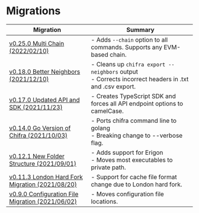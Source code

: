 # Migrations

| Migration                                                                                                                                             | Summary                                                                                                   |
| ----------------------------------------------------------------------------------------------------------------------------------------------------- | --------------------------------------------------------------------------------------------------------- |
| [v0.25.0 Multi Chain (2022/02/10)](https://github.com/TrueBlocks/trueblocks-core/blob/develop/src/other/migrations/README-v0.25.0.md)                 | - Adds `--chain` option to all commands. Supports any EVM-based chain.                                    |
| [v0.18.0 Better Neighbors (2021/12/10)](https://github.com/TrueBlocks/trueblocks-core/blob/develop/src/other/migrations/README-v0.18.0.md)            | - Cleans up `chifra export --neighbors` output<br />- Corrects incorrect headers in .txt and .csv export. |
| [v0.17.0 Updated API and SDK (2021/11/23)](https://github.com/TrueBlocks/trueblocks-core/blob/develop/src/other/migrations/README-v0.17.0.md)         | - Creates TypeScript SDK and forces all API endpoint options to camelCase.                                |
| [v0.14.0 Go Version of Chifra (2021/10/03)](https://github.com/TrueBlocks/trueblocks-core/blob/develop/src/other/migrations/README-v0.14.0.md)        | - Ports chifra command line to golang<br />- Breaking change to --verbose flag.                           |
| [v0.12.1 New Folder Structure (2021/09/01)](https://github.com/TrueBlocks/trueblocks-core/blob/develop/src/other/migrations/README-v0.12.1.md)        | - Adds support for Erigon<br />- Moves most executables to private path.                                  |
| [v0.11.3 London Hard Fork Migration (2021/08/20)](https://github.com/TrueBlocks/trueblocks-core/blob/develop/src/other/migrations/README-v0.11.3.md)  | - Support for cache file format change due to London hard fork.                                           |
| [v0.9.0 Configuration File Migration (2021/06/02)](https://github.com/TrueBlocks/trueblocks-core/blob/develop/src/other/migrations/README-v0.09.0.md) | - Moves configuration file locations.                                                                     |

